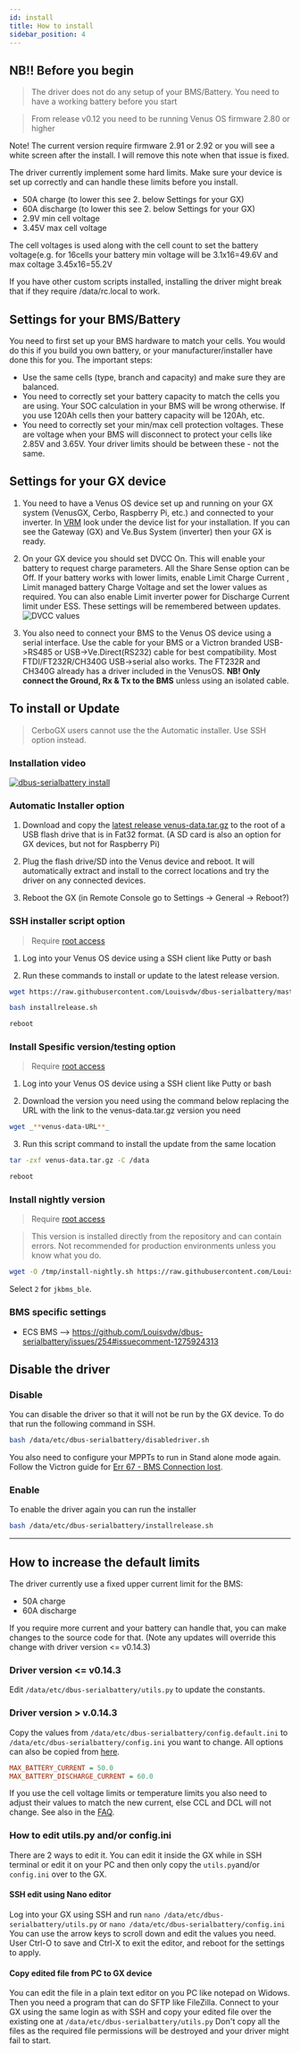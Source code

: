 ```yaml
---
id: install
title: How to install
sidebar_position: 4
---
```


## NB!! Before you begin

> The driver does not do any setup of your BMS/Battery. You need to have a working battery before you start

> From release v0.12 you need to be running Venus OS firmware 2.80 or higher

Note! The current version require firmware 2.91 or 2.92 or you will see a white screen after the install. I will remove this note when that issue is fixed.

The driver currently implement some hard limits. Make sure your device is set up correctly and can handle these limits before you install.

 * 50A charge (to lower this see 2. below Settings for your GX)
 * 60A discharge (to lower this see 2. below Settings for your GX)
 * 2.9V min cell voltage
 * 3.45V max cell voltage

The cell voltages is used along with the cell count to set the battery voltage(e.g. for 16cells your battery min voltage will be 3.1x16=49.6V and max coltage 3.45x16=55.2V

If you have other custom scripts installed, installing the driver might break that if they require /data/rc.local to work.

## Settings for your BMS/Battery

You need to first set up your BMS hardware to match your cells. You would do this if you build you own battery, or your manufacturer/installer have done this for you.
The important steps:

 * Use the same cells (type, branch and capacity) and make sure they are balanced.
 * You need to correctly set your battery capacity to match the cells you are using. Your SOC calculation in your BMS will be wrong otherwise. If you use 120Ah cells then your battery capacity will be 120Ah, etc.
 * You need to correctly set your min/max cell protection voltages. These are voltage when your BMS will disconnect to protect your cells like 2.85V and 3.65V. Your driver limits should be between these - not the same.

## Settings for your GX device

1. You need to have a Venus OS device set up and running on your GX system (VenusGX, Cerbo, Raspberry Pi, etc.) and connected to your inverter.
In [VRM](https://vrm.victronenergy.com/) look under the device list for your installation. If you can see the Gateway (GX) and Ve.Bus System (inverter) then your GX is ready.

2. On your GX device you should set DVCC On. This will enable your battery to request charge parameters. All the Share Sense option can be Off. If your battery works with lower limits, enable Limit Charge Current , Limit managed battery Charge Voltage and set the lower values as required. You can also enable Limit inverter power for Discharge Current limit under ESS. These settings will be remembered between updates.
![DVCC values](../../screenshots/settings-dvcc.png)

3. You also need to connect your BMS to the Venus OS device using a serial interface. Use the cable for your BMS or a Victron branded USB->RS485 or USB->Ve.Direct(RS232) cable for best compatibility. Most FTDI/FT232R/CH340G USB->serial also works. The FT232R and CH340G already has a driver included in the VenusOS. **NB!  Only connect the Ground, Rx & Tx to the BMS** unless using an isolated cable.

## To install or Update

> CerboGX users cannot use the the Automatic installer. Use SSH option instead.

### Installation video

[![dbus-serialbattery install](https://img.youtube.com/vi/Juht6XGLcu0/0.jpg)](https://www.youtube.com/watch?v=Juht6XGLcu0)

### Automatic Installer option

1. Download and copy the [latest release venus-data.tar.gz](https://github.com/Louisvdw/dbus-serialbattery/releases) to the root of a USB flash drive that is in Fat32 format. (A SD card is also an option for GX devices, but not for Raspberry Pi)

2. Plug the flash drive/SD into the Venus device and reboot. It will automatically extract and install to the correct locations and try the driver on any connected devices.

3. Reboot the GX (in Remote Console go to Settings -> General -> Reboot?)


### SSH installer script option

> Require [root access](https://www.victronenergy.com/live/ccgx:root_access)

1. Log into your Venus OS device using a SSH client like Putty or bash

2. Run these commands to install or update to the latest release version.

  ```bash
  wget https://raw.githubusercontent.com/Louisvdw/dbus-serialbattery/master/etc/dbus-serialbattery/installrelease.sh

  bash installrelease.sh

  reboot
  ```


### Install Spesific version/testing option

> Require [root access](https://www.victronenergy.com/live/ccgx:root_access)

1. Log into your Venus OS device using a SSH client like Putty or bash

2. Download the version you need using the command below replacing the URL with the link to the venus-data.tar.gz version you need

  ```bash
  wget _**venus-data-URL**_
  ```

3. Run this script command to install the update from the same location

  ```bash
  tar -zxf venus-data.tar.gz -C /data

  reboot
  ```


### Install nightly version

> Require [root access](https://www.victronenergy.com/live/ccgx:root_access)

> This version is installed directly from the repository and can contain errors. Not recommended for production environments unless you know what you do.

```bash
wget -O /tmp/install-nightly.sh https://raw.githubusercontent.com/Louisvdw/dbus-serialbattery/jkbms_ble/etc/dbus-serialbattery/install-nightly.sh && bash /tmp/install-nightly.sh
```

Select `2` for `jkbms_ble`.

### BMS specific settings

* ECS BMS --> https://github.com/Louisvdw/dbus-serialbattery/issues/254#issuecomment-1275924313



## Disable the driver

### Disable
You can disable the driver so that it will not be run by the GX device.
To do that run the following command in SSH.

```bash
bash /data/etc/dbus-serialbattery/disabledriver.sh
```

You also need to configure your MPPTs to run in Stand alone mode again. Follow the Victron guide for [Err 67 - BMS Connection lost](https://www.victronenergy.com/live/mppt-error-codes#err_67_-_bms_connection_lost).

### Enable
To enable the driver again you can run the installer

```bash
bash /data/etc/dbus-serialbattery/installrelease.sh
```

***


## How to increase the default limits

The driver currently use a fixed upper current limit for the BMS:

* 50A charge
* 60A discharge

If you require more current and your battery can handle that, you can make changes to the source code for that. (Note any updates will override this change with driver version <= v0.14.3)

### Driver version <= v0.14.3
Edit `/data/etc/dbus-serialbattery/utils.py` to update the constants.

### Driver version > v.0.14.3
Copy the values from `/data/etc/dbus-serialbattery/config.default.ini` to `/data/etc/dbus-serialbattery/config.ini` you want to change. All options can also be copied from [here](https://github.com/Louisvdw/dbus-serialbattery/blob/ba5a09df4600cd3d23ad409b06ab7a77e6543d66/etc/dbus-serialbattery/config.default.ini).

```ini
MAX_BATTERY_CURRENT = 50.0
MAX_BATTERY_DISCHARGE_CURRENT = 60.0
```

If you use the cell voltage limits or temperature limits you also need to adjust their values to match the new current, else CCL and DCL will not change. See also in the [FAQ](/dbus-serialbattery/troubleshooting/faq#why-is-the-chargingdischarging-current-limit-ccldcl-smaller-than-the-set-one).

### How to edit utils.py and/or config.ini

There are 2 ways to edit it.
You can edit it inside the GX while in SSH terminal or edit it on your PC and then only copy the `utils.py`and/or `config.ini` over to the GX.

#### SSH edit using Nano editor

Log into your GX using SSH and run `nano /data/etc/dbus-serialbattery/utils.py` or `nano /data/etc/dbus-serialbattery/config.ini`
You can use the arrow keys to scroll down and edit the values you need.
User Ctrl-O to save and Ctrl-X to exit the editor, and reboot for the settings to apply.

#### Copy edited file from PC to GX device

You can edit the file in a plain text editor on you PC like notepad on Widows. Then you need a program that can do SFTP like FileZilla.
Connect to your GX using the same login as with SSH and copy your edited file over the existing one at `/data/etc/dbus-serialbattery/utils.py`
Don't copy all the files as the required file permissions will be destroyed and your driver might fail to start.
